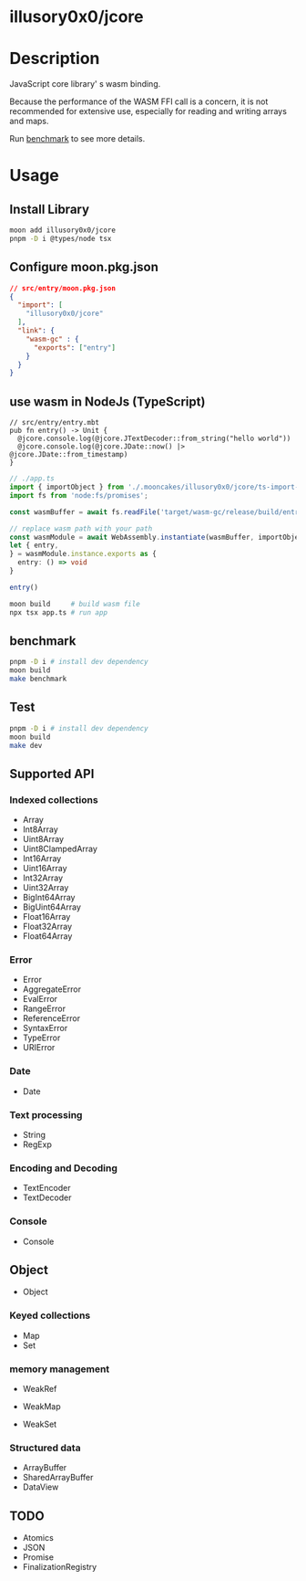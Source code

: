 # illusory0x0/jcore

# Description

JavaScript core library' s wasm binding.

Because the performance of the WASM FFI call is a concern, it is not recommended for extensive use, especially for reading and writing arrays and maps.

Run [benchmark](#benchmark) to see more details. 


# Usage

## Install Library 
```bash
moon add illusory0x0/jcore
pnpm -D i @types/node tsx
```



## Configure moon.pkg.json 
```json
// src/entry/moon.pkg.json
{
  "import": [
    "illusory0x0/jcore"
  ],
  "link": {
    "wasm-gc" : {
      "exports": ["entry"]
    }
  }
} 
```

## use wasm in NodeJs (TypeScript)

```moonbit
// src/entry/entry.mbt
pub fn entry() -> Unit {
  @jcore.console.log(@jcore.JTextDecoder::from_string("hello world"))
  @jcore.console.log(@jcore.JDate::now() |> @jcore.JDate::from_timestamp)
}
```


```typescript
// ./app.ts
import { importObject } from './.mooncakes/illusory0x0/jcore/ts-import-object/import-object.js'
import fs from 'node:fs/promises';

const wasmBuffer = await fs.readFile('target/wasm-gc/release/build/entry/entry.wasm');

// replace wasm path with your path 
const wasmModule = await WebAssembly.instantiate(wasmBuffer, importObject);
let { entry,
} = wasmModule.instance.exports as {
  entry: () => void 
}

entry()
```


```bash 
moon build     # build wasm file
npx tsx app.ts # run app
```

## benchmark

```bash
pnpm -D i # install dev dependency
moon build
make benchmark
```


## Test

```bash
pnpm -D i # install dev dependency
moon build
make dev
```


## Supported API 

### Indexed collections

* Array
* Int8Array
* Uint8Array
* Uint8ClampedArray
* Int16Array
* Uint16Array
* Int32Array
* Uint32Array
* BigInt64Array
* BigUint64Array
* Float16Array
* Float32Array
* Float64Array

### Error 

* Error
* AggregateError
* EvalError
* RangeError
* ReferenceError
* SyntaxError
* TypeError
* URIError

### Date 

* Date 

### Text processing

* String 
* RegExp

### Encoding and Decoding

* TextEncoder
* TextDecoder

### Console 

* Console

## Object 

* Object

### Keyed collections

* Map
* Set

### memory management

* WeakRef
* WeakMap

* WeakSet

### Structured data

* ArrayBuffer
* SharedArrayBuffer
* DataView


## TODO 
* Atomics
* JSON
* Promise
* FinalizationRegistry
